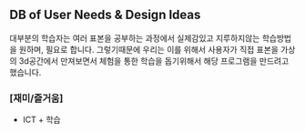 ## DB of User Needs & Design Ideas

대부분의 학습자는 여러 표본을 공부하는 과정에서 실제감있고 지루하지않는 학습방법을 원하며, 필요로 합니다. 그렇기때문에 우리는 이를 위해서 사용자가 직접 표본을
가상의 3d공간에서 만져보면서 체험을 통한 학습을 돕기위해서 해당 프로그램을 만드려고 했습니다.


### **[재미/즐거움]**

- ICT + 학습
